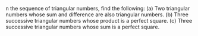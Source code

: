 n the sequence of triangular numbers, find the following:
   (a) Two triangular numbers whose sum and difference are also triangular numbers.
   (b) Three successive triangular numbers whose product is a perfect square.
   (c) Three successive triangular numbers whose sum is a perfect square.